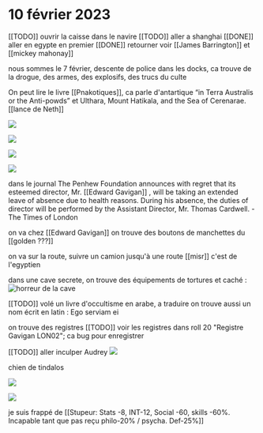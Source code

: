 # 10 février 2023

[[TODO]] ouvrir la caisse dans le navire
[[TODO]] aller a shanghai
[[DONE]] aller en egypte en premier
[[DONE]] retourner voir [[James Barrington]] et [[mickey mahonay]] 

nous sommes le 7 février, descente de police dans les docks, ca trouve de la drogue, des armes, des explosifs, des trucs du culte

On peut lire le livre [[Pnakotiques]], ca parle d'antartique “in Terra Australis or the Anti-powds” et Ulthara, Mount Hatikala, and the Sea of Cerenarae. [[lance de Neth]]

![](images/20230210205444.png)  

![](images/20230210205637.png)  

![](images/20230210210016.png)  

![](images/20230210210400.png)  


dans le journal 
The Penhew Foundation announces with regret that its esteemed director, Mr. [[Edward Gavigan]] , will be taking an extended leave of absence due to health reasons. During his absence, the duties of director will be performed by the Assistant Director, Mr. Thomas
Cardwell. - The Times of London


on va chez [[Edward Gavigan]] on trouve des boutons de manchettes du [[golden ???]] 

on va sur la route, suivre un camion jusqu'à une route [[misr]] c'est de l'egyptien 

dans une cave secrete, on trouve des équipements de tortures et caché : ![horreur de la cave](images/20230210234321.png)  

[[TODO]] volé un livre d'occultisme en arabe, a traduire
on trouve aussi un nom écrit en latin : Ego serviam ei

on trouve des registres [[TODO]] voir les registres dans roll 20 "Registre Gavigan LON02"; ca bug pour enregistrer 


[[TODO]] aller inculper Audrey
![](images/20230211002438.png)  

chien de tindalos

![](images/20230211005003.png)  

![](images/20230211010112.png)  


je suis frappé de [[Stupeur: Stats -8, INT-12, Social -60, skills -60%. Incapable tant que pas reçu philo-20% / psycha. Def-25%]]